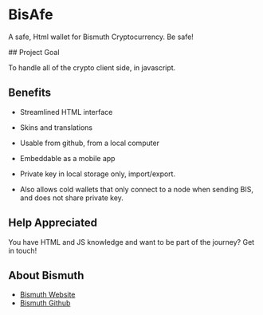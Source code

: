 # BisAfe

A safe, Html wallet for Bismuth Cryptocurrency.
Be safe!


## Project Goal

To handle all of the crypto client side, in javascript.


## Benefits

- Streamlined HTML interface
- Skins and translations
- Usable from github, from a local computer
- Embeddable as a mobile app
- Private key in local storage only, import/export.

- Also allows cold wallets that only connect to a node when sending BIS, and does not share private key.


## Help Appreciated

You have HTML and JS knowledge and want to be part of the journey? Get in touch!


## About Bismuth

- [Bismuth Website](http://bismuth.cz/)
- [Bismuth Github](https://github.com/hclivess/Bismuth)
